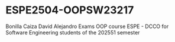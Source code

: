 # ESPE2504-OOPSW23217
Bonilla Caiza David Alejandro
Exams
OOP course ESPE - DCCO for Software Engineering students of the 202551 semester
